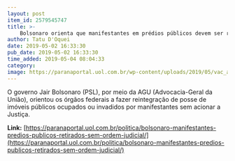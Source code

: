 ```yaml
---
layout: post
item_id: 2579545747
title: >-
    Bolsonaro orienta que manifestantes em prédios públicos devem ser retirados sem ordem judicial
author: Tatu D'Oquei
date: 2019-05-02 16:33:30
pub_date: 2019-05-02 16:33:30
time_added: 2019-05-04 08:04:33
category: 
image: https://paranaportal.uol.com.br/wp-content/uploads/2019/05/vac_abr_010520190142.jpg
---
```


O governo Jair Bolsonaro (PSL), por meio da AGU (Advocacia-Geral da União), orientou os órgãos federais a fazer reintegração de posse de imóveis públicos ocupados ou invadidos por manifestantes sem acionar a Justiça.

**Link:** [https://paranaportal.uol.com.br/politica/bolsonaro-manifestantes-predios-publicos-retirados-sem-ordem-judicial/](https://paranaportal.uol.com.br/politica/bolsonaro-manifestantes-predios-publicos-retirados-sem-ordem-judicial/)

